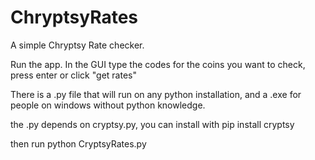 ChryptsyRates
=============

A simple Chryptsy Rate checker.


Run the app. In the GUI type the codes for the coins you want to check, press enter or click "get rates"

There is a .py file that will run on any python installation, and a .exe for people on windows without python knowledge.

the .py depends on cryptsy.py, you can install with
            pip install cryptsy
    
then run
            python CryptsyRates.py
